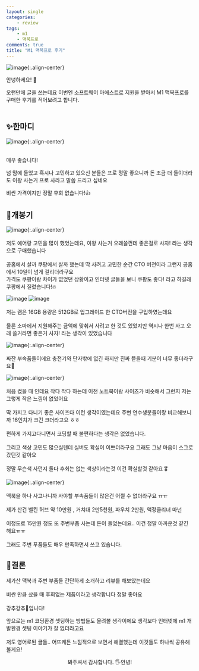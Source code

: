 ```yaml
---
layout: single
categories:
    - review
tags:
    - m1
    - 맥북프로
comments: true
title: "M1 맥북프로 후기"
---
```


![image](/assets/images/macbook/homepage.png){:.align-center}  <br>

안녕하세요! 👋<br>

오랜만에 글을 쓰는데요 이번엔 소프트웨어 마에스트로 지원을 받아서 M1 맥북프로를 구매한 후기를 적어보려고 합니다.<br><br>

## ✨한마디

![image](/assets/images/macbook/homepage2.png){:.align-center}  
<br>

매우 좋습니다!<br>  

넘 맘에 들었고 혹시나 고민하고 있으신 분들은 프로 정말 좋으니까 돈 조금 더 들이더라도 이왕 사는거 프로 사라고 말씀 드리고 싶네요<br>  

비싼 가격이지만 정말 후회 없습니다!👍<br>

## 🍏개봉기

![image](/assets/images/macbook/kupang.jpeg){:.align-center}  <br>  
저도 에어랑 고민을 많이 했었는데요, 이왕 사는거 오래쓸껀데 좋은걸로 사자! 라는 생각으로 구매했습니다<br>  
공홈에서 살까 쿠팡에서 살까 했는데 딱 사려고 고민한 순간 CTO 버전이라 그런지 공홈에서 10일이 넘게 걸리더라구요<br>
가격도 쿠팡이랑 차이가 없었던 상황이고 인터넷 글들을 보니 쿠팡도 좋다! 라고 하길래 쿠팡에서 질렀습니다!🔥<br>  

![image](/assets/images/macbook/cover.jpeg) ![image](/assets/images/macbook/serial.jpeg)<br>  
저는 램은 16GB 용량은 512GB로 업그레이드 한 CTO버전을 구입하였는데요<br>  
물론 소마에서 지원해주는 금액에 맞춰서 사려고 한 것도 있었지만 역시나 한번 사고 오래 쓸거라면 좋은거 사자! 라는 생각이 있었습니다<br>  

![image](/assets/images/macbook/sub.gif){:.align-center}  <br>  
짜잔 부속품들이에요 충전기와 단자밖에 없긴 하지만 진짜 뜯을때 기분이 너무 좋더라구요🌟<br>  

![image](/assets/images/macbook/open.png){:.align-center}  <br>  
처음 켰을 때 인데요 작다 작다 하는데 이전 노트북이랑 사이즈가 비슷해서 그런지 저는 그렇게 작은 느낌이 없었어요<br>  
딱 가지고 다니기 좋은 사이즈다 이런 생각이였는데요 주변 연수생분들이랑 비교해보니까 16인치가 크긴 크더라고요 ㅎㅎ<br>  
편하게 가지고다니면서 코딩할 때 불편하다는 생각은 없었습니다.<br>  
그리고 색상 고민도 많으실텐데 실버도 확실이 이쁘더라구요 그래도 그냥 마음이 스그로 갔던것 같아요<br>  
정말 무슨색 사던지 둘다 후회는 없는 색상이라는것 이건 확실할것 같아요 🎖<br>  

![image](/assets/images/macbook/subproduct.jpeg){:.align-center}  <br>  
맥북을 하나 사고나니까 사야할 부속품들이 많은건 어쩔 수 없더라구요 ㅠㅠ <br>  
제가 산건 벨킨 허브 약 10만원 , 거치대 2만5천원, 파우치 2만원, 액정클리너 마넌<br>  
이정도로 15만원 정도 또 주변부품 사는데 돈이 들었는데요.. 이건 정말 아까운것 같긴 해요ㅠㅠ<br>  
그래도 주변 푸품들도 매우 만족하면서 쓰고 있습니다.<br>  


## 🤲결론

제가산 맥북과 주변 부품들 간단하게 소개하고 리뷰를 해보았는데요<br>  
비싼 만큼 샀을 때 후회없는 제품이라고 생각합니다 정말 좋아요<br>  
강추강추👊입니다!<br>  

앞으로는 m1 코딩환경 셋팅하는 방법들도 올려볼 생각이에요 생각보다 인터넷에 m1 개발환경 셋팅 이야기가 잘 없더라고요<br>  
저도 영어로된 글들.. 어뜨케든 느낌적으로 보면서 해결했는데 이것들도 하나씩 공유해볼게요!<br>  

<center>봐주셔서 감사합니다. 🖐안녕!</center>

